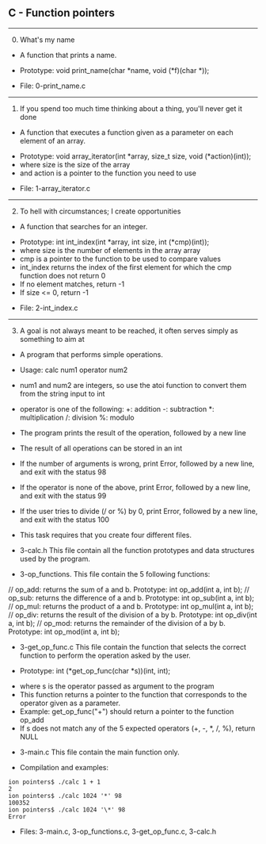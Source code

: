 ## C - Function pointers

---

0. What's my name

- A function that prints a name.

* Prototype: void print_name(char *name, void (*f)(char \*));

- File: 0-print_name.c

---

1. If you spend too much time thinking about a thing, you'll never get it done

- A function that executes a function given as a parameter on each element of an array.

* Prototype: void array_iterator(int *array, size_t size, void (*action)(int));
* where size is the size of the array
* and action is a pointer to the function you need to use

- File: 1-array_iterator.c

---

2. To hell with circumstances; I create opportunities

- A function that searches for an integer.

* Prototype: int int_index(int *array, int size, int (*cmp)(int));
* where size is the number of elements in the array array
* cmp is a pointer to the function to be used to compare values
* int_index returns the index of the first element for which the cmp function does not return 0
* If no element matches, return -1
* If size <= 0, return -1

- File: 2-int_index.c

---

3. A goal is not always meant to be reached, it often serves simply as something to aim at

- A program that performs simple operations.

* Usage: calc num1 operator num2
* num1 and num2 are integers, so use the atoi function to convert them from the string input to int
* operator is one of the following:
  +: addition
  -: subtraction
  \*: multiplication
  /: division
  %: modulo

* The program prints the result of the operation, followed by a new line
* The result of all operations can be stored in an int
* If the number of arguments is wrong, print Error, followed by a new line, and exit with the status 98
* If the operator is none of the above, print Error, followed by a new line, and exit with the status 99
* If the user tries to divide (/ or %) by 0, print Error, followed by a new line, and exit with the status 100

* This task requires that you create four different files.

- 3-calc.h
  This file contain all the function prototypes and data structures used by the program.

- 3-op_functions.
  This file contain the 5 following functions:

// op_add: returns the sum of a and b. Prototype: int op_add(int a, int b);
// op_sub: returns the difference of a and b. Prototype: int op_sub(int a, int b);
// op_mul: returns the product of a and b. Prototype: int op_mul(int a, int b);
// op_div: returns the result of the division of a by b. Prototype: int op_div(int a, int b);
// op_mod: returns the remainder of the division of a by b. Prototype: int op_mod(int a, int b);

- 3-get_op_func.c
  This file contain the function that selects the correct function to perform the operation asked by the user.

- Prototype: int (*get_op_func(char *s))(int, int);

* where s is the operator passed as argument to the program
* This function returns a pointer to the function that corresponds to the operator given as a parameter.
* Example: get_op_func("+") should return a pointer to the function op_add
* If s does not match any of the 5 expected operators (+, -, \*, /, %), return NULL

- 3-main.c
  This file contain the main function only.

* Compilation and examples:

```
ion pointers$ ./calc 1 + 1
2
ion pointers$ ./calc 1024 '*' 98
100352
ion pointers$ ./calc 1024 '\*' 98
Error
```

- Files: 3-main.c, 3-op_functions.c, 3-get_op_func.c, 3-calc.h
